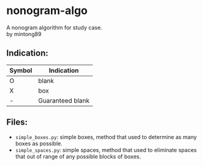 # nonogram-algo

A nonogram algorithm for study case.<br />
by mintong89

## Indication:

| Symbol | Indication       |
| ------ | ---------------- |
| O      | blank            |
| X      | box              |
| -      | Guaranteed blank |

## Files:

- `simple_boxes.py`: simple boxes, method that used to determine as many boxes as possible.
- `simple_spaces.py`: simple spaces, method that used to eliminate spaces that out of range of any possible blocks of boxes.
